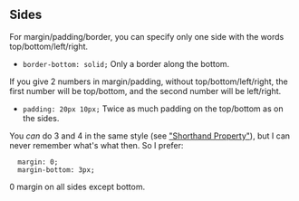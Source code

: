## Sides
For margin/padding/border, you can specify only one side with the words top/bottom/left/right.
* `border-bottom: solid;` Only a border along the bottom.

If you give 2 numbers in margin/padding, without top/bottom/left/right, the first number will be top/bottom, and the second number will be left/right.
* ```padding: 20px 10px;``` Twice as much padding on the top/bottom as on the sides.

You _can_ do 3 and 4 in the same style (see ["Shorthand Property"](https://www.w3schools.com/css/css_margin.asp)), but I can never remember what's what then. So I prefer:
```
  margin: 0;
  margin-bottom: 3px;
```
0 margin on all sides except bottom.
